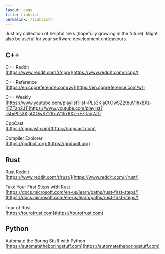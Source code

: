 ```yaml
---
layout: page
title: Linklist
permalink: /linklist/
---
```


Just my collection of helpful links (hopefully growing in the future). Might also be useful for your software
development endeavours.

## <a id="cpp"></a> C++

C++ Reddit\
[https://www.reddit.com/r/cpp/](https://www.reddit.com/r/cpp/)

C++ Reference\
[https://en.cppreference.com/w/](https://en.cppreference.com/w/)

C++ Weekly\
[https://www.youtube.com/playlist?list=PLs3KjaCtOwSZ2tbuV1hx8Xz-rFZTan2J1](https://www.youtube.com/playlist?list=PLs3KjaCtOwSZ2tbuV1hx8Xz-rFZTan2J1)

CppCast\
[https://cppcast.com](https://cppcast.com)

Compiler Explorer\
[https://godbolt.org](https://godbolt.org)

## <a id="rust"></a> Rust

Rust Reddit\
[https://www.reddit.com/r/rust/](https://www.reddit.com/r/rust/)

Take Your First Steps with Rust\
[https://docs.microsoft.com/en-us/learn/paths/rust-first-steps/](https://docs.microsoft.com/en-us/learn/paths/rust-first-steps/)

Tour of Rust\
[https://tourofrust.com](https://tourofrust.com)

## <a id="python"></a> Python

Automate the Boring Stuff with Python\
[https://automatetheboringstuff.com](https://automatetheboringstuff.com)
